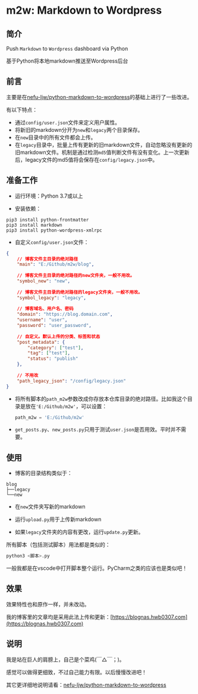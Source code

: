 # m2w: Markdown to Wordpress

## 简介

Push `Markdown` to `Wordpress` dashboard via Python

基于Python将本地markdown推送至Wordpress后台

## 前言

主要是在[nefu-ljw/python-markdown-to-wordpress](https://github.com/nefu-ljw/python-markdown-to-wordpress)的基础上进行了一些改进。

有以下特点：

+ 通过`config/user.json`文件来定义用户属性。
+ 将新旧的markdown分开为`new`和`legacy`两个目录保存。
+ 在`new`目录中的所有文件都会上传。
+ 在`legacy`目录中，批量上传有更新的旧markdown文件，自动忽略没有更新的旧markdown文件。机制是通过检测`md5`值判断文件有没有变化。上一次更新后，legacy文件的md5值将会保存在`config/legacy.json`中。

## 准备工作

+ 运行环境：Python 3.7或以上

+ 安装依赖：

```
pip3 install python-frontmatter
pip3 install markdown
pip3 install python-wordpress-xmlrpc
```

+ 自定义`config/user.json`文件：

```json
{
    // 博客文件主目录的绝对路径
    "main": "E:/Github/m2w/blog",
    
    // 博客文件主目录的绝对路径的new文件夹，一般不用改。
    "symbol_new": "new",
    
    // 博客文件主目录的绝对路径的legacy文件夹，一般不用改。
    "symbol_legacy": "legacy",
    
    // 博客域名、用户名、密码
    "domain": "https://blog.domain.com",
    "username": "user",
    "password": "user_password",
    
    // 自定义。默认上传的分类、标签和状态
    "post_metadata": {
        "category": ["test"],
        "tag": ["test"],
        "status": "publish"
    },
    
    // 不用改
    "path_legacy_json": "/config/legacy.json"
}
```

+ 将所有脚本的`path_m2w`参数改成你存放本仓库目录的绝对路径。比如我这个目录是放在`'E:/Github/m2w'`，可以设置：

  ```python
  path_m2w = 'E:/Github/m2w'
  ```

+ `get_posts.py`、`new_posts.py`只用于测试`user.json`是否用效。平时并不需要。

## 使用

+ 博客的目录结构类似于：

```
blog
├──legacy
└──new
```

+ 在`new`文件夹写新的markdown

+ 运行`upload.py`用于上传新markdown

+ 如果`legacy`文件夹的内容有更改，运行`update.py`更新。

所有脚本（包括测试脚本）用法都是类似的：

```bash
python3 <脚本>.py
```

一般我都是在vscode中打开脚本整个运行。PyCharm之类的应该也是类似吧！

## 效果

效果特性也和原作一样，并未改动。

我的博客里的文章均是采用此法上传和更新：[https://blognas.hwb0307.com](https://blognas.hwb0307.com)

## 说明

我是站在巨人的肩膀上，自己是个菜鸡(￣△￣；)。

感觉可以做得更细致，不过自己能力有限。以后慢慢改进吧！

其它更详细地说明请看：[nefu-ljw/python-markdown-to-wordpress](https://github.com/nefu-ljw/python-markdown-to-wordpress)
